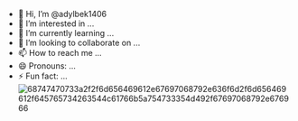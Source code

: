 - 👋 Hi, I’m @adylbek1406
- 👀 I’m interested in ...
- 🌱 I’m currently learning ...
- 💞️ I’m looking to collaborate on ...
- 📫 How to reach me ...
- 😄 Pronouns: ...
- ⚡ Fun fact: ...
![68747470733a2f2f6d656469612e67697068792e636f6d2f6d656469612f645765734263544c61766b5a754733354d492f67697068792e676966](https://github.com/adylbek1406/adylbek1406/assets/127371186/f25b9633-f50b-4920-ab1b-e7e3b56c83d4)
